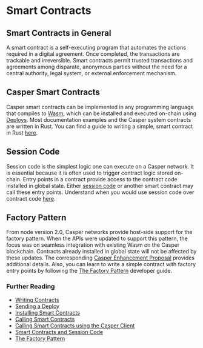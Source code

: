 # Smart Contracts

## Smart Contracts in General

A smart contract is a self-executing program that automates the actions required in a digital agreement. Once completed, the transactions are trackable and irreversible. Smart contracts permit trusted transactions and agreements among disparate, anonymous parties without the need for a central authority, legal system, or external enforcement mechanism.

## Casper Smart Contracts

Casper smart contracts can be implemented in any programming language that compiles to [Wasm](../concepts/glossary/W.md#webassembly), which can be installed and executed on-chain using [Deploys](../concepts/glossary/D.md#deploy). Most documentation examples and the Casper system contracts are written in Rust. You can find a guide to writing a simple, smart contract in Rust [here](../developers/writing-onchain-code/simple-contract.md).

## Session Code

Session code is the simplest logic one can execute on a Casper network. It is essential because it is often used to trigger contract logic stored on-chain. Entry points in a contract provide access to the contract code installed in global state. Either [session code](../developers/writing-onchain-code/contract-vs-session.md#what-is-session-code) or another smart contract may call these entry points. Understand when you would use session code over contract code [here](../developers/writing-onchain-code/contract-vs-session.md).

## Factory Pattern

From node version 2.0, Casper networks provide host-side support for the factory pattern. When the APIs were updated to support this pattern, the focus was on seamless integration with existing Wasm on the Casper blockchain. Contracts already installed in global state will not be affected by these updates. The corresponding [Casper Enhancement Proposal](https://github.com/casper-network/ceps/pull/86/files) provides additional details. Also, you can learn to write a simple contract with factory entry points by following the [The Factory Pattern](../developers/writing-onchain-code/factory-pattern.md) developer guide.

### Further Reading

- [Writing Contracts](../../casper/developers/writing-onchain-code/simple-contract.md)
- [Sending a Deploy](../developers/cli/sending-deploys.md)
- [Installing Smart Contracts](../developers/cli/installing-contracts.md)
- [Calling Smart Contracts](../developers/writing-onchain-code/calling-contracts.md)
- [Calling Smart Contracts using the Casper Client](../developers/cli/calling-contracts.md)
- [Smart Contracts and Session Code](../developers/writing-onchain-code/contract-vs-session.md)
- [The Factory Pattern](../developers/writing-onchain-code/factory-pattern.md)
